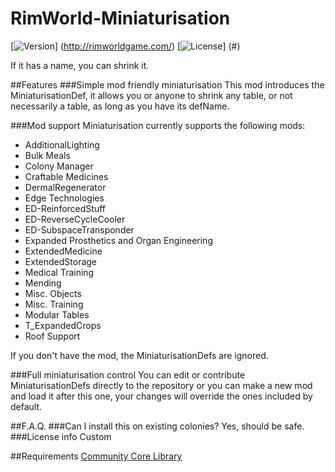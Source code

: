 # RimWorld-Miniaturisation

[![Version](https://img.shields.io/badge/Rimworld-A14-green.svg)]
(http://rimworldgame.com/)
[![License](https://img.shields.io/badge/license-Custom-blue.svg)]
(#)

If it has a name, you can shrink it.

##Features
###Simple mod friendly miniaturisation
This mod introduces the MiniaturisationDef, it allows you or anyone to shrink any table, or not necessarily a table, as long as you have its defName.

###Mod support
Miniaturisation currently supports the following mods:
- AdditionalLighting
- Bulk Meals
- Colony Manager
- Craftable Medicines
- DermalRegenerator
- Edge Technologies
- ED-ReinforcedStuff
- ED-ReverseCycleCooler
- ED-SubspaceTransponder
- Expanded Prosthetics and Organ Engineering
- ExtendedMedicine
- ExtendedStorage
- Medical Training
- Mending
- Misc. Objects
- Misc. Training
- Modular Tables
- T_ExpandedCrops
- Roof Support

If you don't have the mod, the MiniaturisationDefs are ignored.

###Full miniaturisation control
You can edit or contribute MiniaturisationDefs directly to the repository or you can make a new mod and load it after this one, your changes will override the ones included by default.

##F.A.Q.
###Can I install this on existing colonies?
Yes, should be safe.
###License info
Custom

##Requirements
[Community Core Library](https://github.com/RimWorldCCLTeam/CommunityCoreLibrary)
